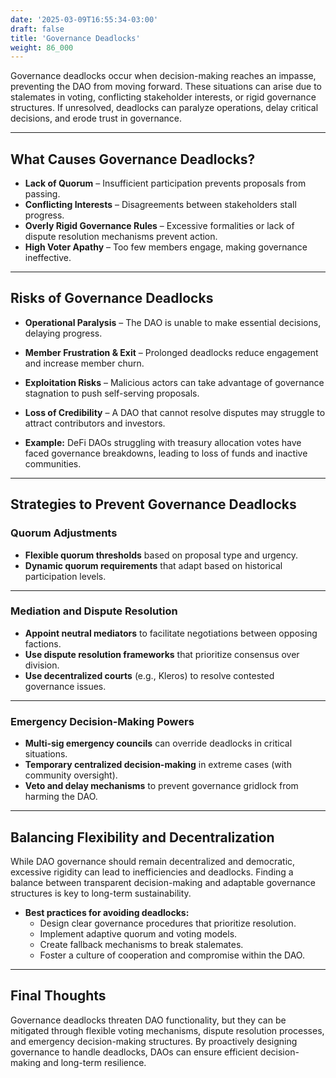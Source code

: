 ```yaml
---
date: '2025-03-09T16:55:34-03:00'
draft: false
title: 'Governance Deadlocks'
weight: 86_000
---
```


Governance deadlocks occur when decision-making reaches an impasse, preventing the DAO from moving forward. These situations can arise due to stalemates in voting, conflicting stakeholder interests, or rigid governance structures. If unresolved, deadlocks can paralyze operations, delay critical decisions, and erode trust in governance.  

---

## **What Causes Governance Deadlocks?**  

- **Lack of Quorum** – Insufficient participation prevents proposals from passing.  
- **Conflicting Interests** – Disagreements between stakeholders stall progress.  
- **Overly Rigid Governance Rules** – Excessive formalities or lack of dispute resolution mechanisms prevent action.  
- **High Voter Apathy** – Too few members engage, making governance ineffective.  

---

## **Risks of Governance Deadlocks**  

- **Operational Paralysis** – The DAO is unable to make essential decisions, delaying progress.  
- **Member Frustration & Exit** – Prolonged deadlocks reduce engagement and increase member churn.  
- **Exploitation Risks** – Malicious actors can take advantage of governance stagnation to push self-serving proposals.  
- **Loss of Credibility** – A DAO that cannot resolve disputes may struggle to attract contributors and investors.  

- **Example:** DeFi DAOs struggling with treasury allocation votes have faced governance breakdowns, leading to loss of funds and inactive communities.  

---

## **Strategies to Prevent Governance Deadlocks**  

### **Quorum Adjustments**  
- **Flexible quorum thresholds** based on proposal type and urgency.  
- **Dynamic quorum requirements** that adapt based on historical participation levels.  

---

### **Mediation and Dispute Resolution**  
- **Appoint neutral mediators** to facilitate negotiations between opposing factions.  
- **Use dispute resolution frameworks** that prioritize consensus over division.  
- **Use decentralized courts** (e.g., Kleros) to resolve contested governance issues.  

---

### **Emergency Decision-Making Powers**  
- **Multi-sig emergency councils** can override deadlocks in critical situations.  
- **Temporary centralized decision-making** in extreme cases (with community oversight).  
- **Veto and delay mechanisms** to prevent governance gridlock from harming the DAO.  

---

## **Balancing Flexibility and Decentralization**  

While DAO governance should remain decentralized and democratic, excessive rigidity can lead to inefficiencies and deadlocks. Finding a balance between transparent decision-making and adaptable governance structures is key to long-term sustainability.  

- **Best practices for avoiding deadlocks:**  
    - Design clear governance procedures that prioritize resolution.  
    - Implement adaptive quorum and voting models.  
    - Create fallback mechanisms to break stalemates.  
    - Foster a culture of cooperation and compromise within the DAO.  

---

## **Final Thoughts**  

Governance deadlocks threaten DAO functionality, but they can be mitigated through flexible voting mechanisms, dispute resolution processes, and emergency decision-making structures. By proactively designing governance to handle deadlocks, DAOs can ensure efficient decision-making and long-term resilience.  

